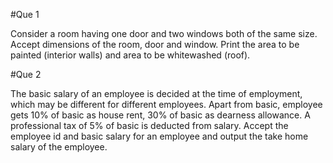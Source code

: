 #Que 1

Consider a room having one door and two windows both of the same size. Accept dimensions of
the room, door and window. Print the area to be painted (interior walls) and area to be whitewashed
(roof).

#Que 2

The basic salary of an employee is decided at the time of employment, which may be different for
different employees. Apart from basic, employee gets 10% of basic as house rent, 30% of basic as
dearness allowance. A professional tax of 5% of basic is deducted from salary. Accept the employee id
and basic salary for an employee and output the take home salary of the employee.
